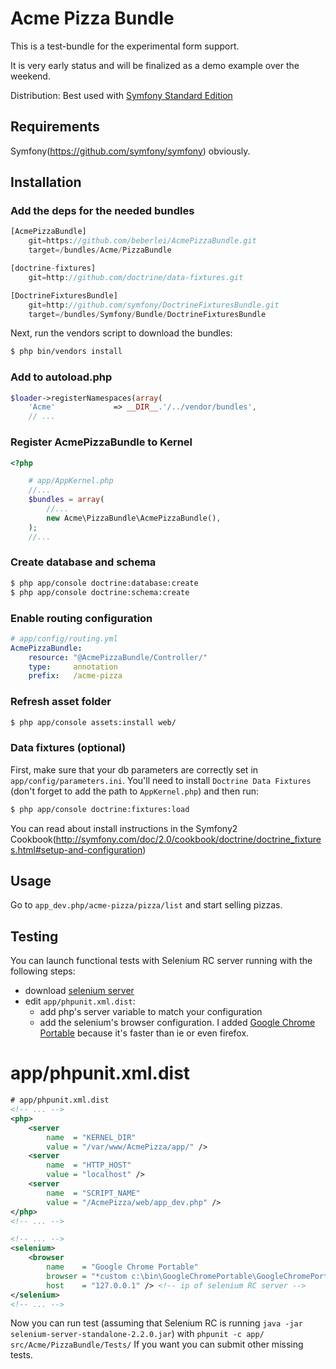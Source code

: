Acme Pizza Bundle
=================

This is a test-bundle for the experimental form support.

It is very early status and will be finalized as a demo example over the weekend.

Distribution: Best used with [Symfony Standard Edition](https://github.com/symfony/symfony-standard)

Requirements
------------

Symfony(https://github.com/symfony/symfony) obviously.

Installation
------------

### Add the deps for the needed bundles

``` php
[AcmePizzaBundle]
    git=https://github.com/beberlei/AcmePizzaBundle.git
    target=/bundles/Acme/PizzaBundle

[doctrine-fixtures]
    git=http://github.com/doctrine/data-fixtures.git

[DoctrineFixturesBundle]
    git=http://github.com/symfony/DoctrineFixturesBundle.git
    target=/bundles/Symfony/Bundle/DoctrineFixturesBundle
```
Next, run the vendors script to download the bundles:

``` bash
$ php bin/vendors install
```

### Add to autoload.php

``` php
$loader->registerNamespaces(array(
    'Acme'             => __DIR__.'/../vendor/bundles',
    // ...
```

### Register AcmePizzaBundle to Kernel

``` php
<?php

    # app/AppKernel.php
    //...
    $bundles = array(
        //...
        new Acme\PizzaBundle\AcmePizzaBundle(),
    );
    //...
```

### Create database and schema

``` bash
$ php app/console doctrine:database:create
$ php app/console doctrine:schema:create
```

### Enable routing configuration

``` yaml
# app/config/routing.yml
AcmePizzaBundle:
    resource: "@AcmePizzaBundle/Controller/"
    type:     annotation
    prefix:   /acme-pizza
```

### Refresh asset folder

``` bash
$ php app/console assets:install web/
```

### Data fixtures (optional)

First, make sure that your db parameters are correctly set in `app/config/parameters.ini`.
You'll need to install ``Doctrine Data Fixtures`` (don't forget to add the
path to `AppKernel.php`) and then run:

``` bash
$ php app/console doctrine:fixtures:load
```

You can read about install instructions in the Symfony2 Cookbook(http://symfony.com/doc/2.0/cookbook/doctrine/doctrine_fixtures.html#setup-and-configuration)

Usage
-----

Go to `app_dev.php/acme-pizza/pizza/list` and start selling pizzas.

Testing
-------

You can launch functional tests with Selenium RC server running with the following
steps:

-   download [selenium server](http://selenium.googlecode.com/files/selenium-server-standalone-2.2.0.jar)
-   edit `app/phpunit.xml.dist`:
    -   add php's server variable to match your configuration
    -   add the selenium's browser configuration. I added [Google Chrome Portable]()
        because it's faster than ie or even firefox.

# app/phpunit.xml.dist

``` xml
# app/phpunit.xml.dist
<!-- ... -->
<php>
    <server
        name  = "KERNEL_DIR"
        value = "/var/www/AcmePizza/app/" />
    <server
        name  = "HTTP_HOST"
        value = "localhost" />
    <server
        name  = "SCRIPT_NAME"
        value = "/AcmePizza/web/app_dev.php" />
</php>
<!-- ... -->

<!-- ... -->
<selenium>
    <browser
        name    = "Google Chrome Portable"
        browser = "*custom c:\bin\GoogleChromePortable\GoogleChromePortable.exe -disable-popup-blocking -proxy-server=127.0.0.1:4444"
        host    = "127.0.0.1" /> <!-- ip of selenium RC server -->
</selenium>
<!-- ... -->
```

Now you can run test (assuming that Selenium RC is running `java -jar selenium-server-standalone-2.2.0.jar`)
with `phpunit -c app/ src/Acme/PizzaBundle/Tests/`
If you want you can submit other missing tests.
